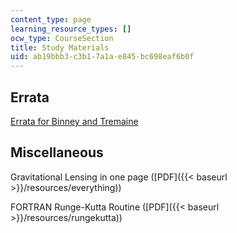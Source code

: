 ```yaml
---
content_type: page
learning_resource_types: []
ocw_type: CourseSection
title: Study Materials
uid: ab19bbb3-c3b1-7a1a-e845-bc698eaf6b0f
---
```


Errata
------

[Errata for Binney and Tremaine](http://de.arxiv.org/abs/astro-ph/9304010)

Miscellaneous
-------------

Gravitational Lensing in one page ([PDF]({{< baseurl >}}/resources/everything))

FORTRAN Runge-Kutta Routine ([PDF]({{< baseurl >}}/resources/rungekutta))